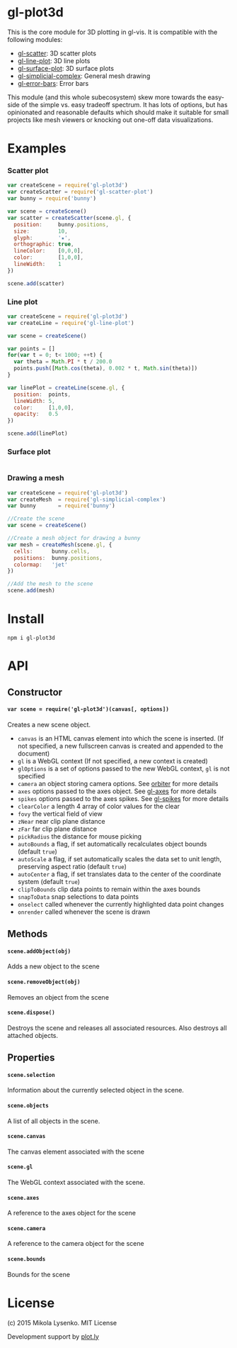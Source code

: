 gl-plot3d
=========
This is the core module for 3D plotting in gl-vis. It is compatible with the following modules:

* [gl-scatter](https://github.com/gl-vis/gl-scatter-plot): 3D scatter plots
* [gl-line-plot](https://github.com/gl-vis/gl-line-plot): 3D line plots
* [gl-surface-plot](https://github.com/gl-vis/gl-surface-plot): 3D surface plots
* [gl-simplicial-complex](https://github.com/gl-vis/gl-simplicial-complex): General mesh drawing
* [gl-error-bars](https://github.com/gl-vis/gl-error-bars): Error bars

This module (and this whole subecosystem) skew more towards the easy-side of the simple vs. easy tradeoff spectrum.  It has lots of options, but has opinionated and reasonable defaults which should make it suitable for small projects like mesh viewers or knocking out one-off data visualizations.

# Examples

### Scatter plot

```javascript
var createScene = require('gl-plot3d')
var createScatter = require('gl-scatter-plot')
var bunny = require('bunny')

var scene = createScene()
var scatter = createScatter(scene.gl, {
  position:     bunny.positions,
  size:         10,
  glyph:        '★',
  orthographic: true,
  lineColor:    [0,0,0],
  color:        [1,0,0],
  lineWidth:    1
})

scene.add(scatter)
```

### Line plot

```javascript
var createScene = require('gl-plot3d')
var createLine = require('gl-line-plot')

var scene = createScene()

var points = []
for(var t = 0; t< 1000; ++t) {
  var theta = Math.PI * t / 200.0
  points.push([Math.cos(theta), 0.002 * t, Math.sin(theta)])
}

var linePlot = createLine(scene.gl, {
  position:  points,
  lineWidth: 5,
  color:     [1,0,0],
  opacity:   0.5
})

scene.add(linePlot)
```

### Surface plot

```javascript
```

### Drawing a mesh

```javascript
var createScene = require('gl-plot3d')
var createMesh  = require('gl-simplicial-complex')
var bunny       = require('bunny')

//Create the scene
var scene = createScene()

//Create a mesh object for drawing a bunny
var mesh = createMesh(scene.gl, {
  cells:      bunny.cells,
  positions:  bunny.positions,
  colormap:   'jet'
})

//Add the mesh to the scene
scene.add(mesh)
```

# Install

```
npm i gl-plot3d
```

# API

## Constructor

#### `var scene = require('gl-plot3d')(canvas[, options])`

Creates a new scene object.

* `canvas` is an HTML canvas element into which the scene is inserted. (If not specified, a new fullscreen canvas is created and appended to the document)
* `gl` is a WebGL context (If not specified, a new context is created)
* `glOptions` is a set of options passed to the new WebGL context, `gl` is not specified
* `camera` an object storing camera options.  See [orbiter](https://github.com/mikolalysenko/orbiter) for more details
* `axes` options passed to the axes object.  See [gl-axes](https://github.com/mikolalysenko/gl-axes) for more details
* `spikes` options passed to the axes spikes.  See [gl-spikes](https://github.com/mikolalysenko/gl-spikes) for more details
* `clearColor` a length 4 array of color values for the clear
* `fovy` the vertical field of view
* `zNear` near clip plane distance
* `zFar` far clip plane distance
* `pickRadius` the distance for mouse picking
* `autoBounds` a flag, if set automatically recalculates object bounds (default `true`)
* `autoScale` a flag, if set automatically scales the data set to unit length, preserving aspect ratio (default `true`)
* `autoCenter` a flag, if set translates data to the center of the coordinate system (default `true`)
* `clipToBounds` clip data points to remain within the axes bounds
* `snapToData` snap selections to data points
* `onselect` called whenever the currently highlighted data point changes
* `onrender` called whenever the scene is drawn

## Methods

#### `scene.addObject(obj)`
Adds a new object to the scene

#### `scene.removeObject(obj)`
Removes an object from the scene

#### `scene.dispose()`
Destroys the scene and releases all associated resources.  Also destroys all attached objects.

## Properties

#### `scene.selection`
Information about the currently selected object in the scene.

#### `scene.objects`
A list of all objects in the scene.

#### `scene.canvas`
The canvas element associated with the scene

#### `scene.gl`
The WebGL context associated with the scene.

#### `scene.axes`
A reference to the axes object for the scene

#### `scene.camera`
A reference to the camera object for the scene

#### `scene.bounds`
Bounds for the scene

# License
(c) 2015 Mikola Lysenko. MIT License

Development support by [plot.ly](http://plot.ly)